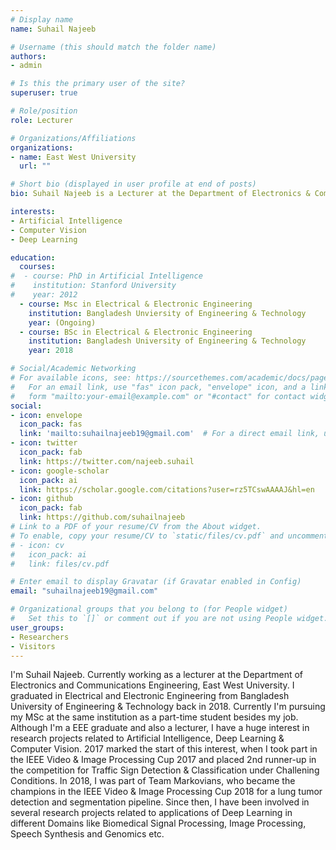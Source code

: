 ```yaml
---
# Display name
name: Suhail Najeeb 

# Username (this should match the folder name)
authors:
- admin

# Is this the primary user of the site?
superuser: true

# Role/position
role: Lecturer

# Organizations/Affiliations
organizations:
- name: East West University
  url: ""

# Short bio (displayed in user profile at end of posts)
bio: Suhail Najeeb is a Lecturer at the Department of Electronics & Communications Engineering, East West University. He is an avid reseracher and his research interests include Artificial Intelligence, Computer vision & Deep Learning.

interests:
- Artificial Intelligence
- Computer Vision
- Deep Learning

education:
  courses:
#  - course: PhD in Artificial Intelligence
#    institution: Stanford University
#    year: 2012
  - course: Msc in Electrical & Electronic Engineering
    institution: Bangladesh Unviersity of Engineering & Technology
    year: (Ongoing)
  - course: BSc in Electrical & Electronic Engineering
    institution: Bangladesh University of Engineering & Technology
    year: 2018

# Social/Academic Networking
# For available icons, see: https://sourcethemes.com/academic/docs/page-builder/#icons
#   For an email link, use "fas" icon pack, "envelope" icon, and a link in the
#   form "mailto:your-email@example.com" or "#contact" for contact widget.
social:
- icon: envelope
  icon_pack: fas
  link: 'mailto:suhailnajeeb19@gmail.com'  # For a direct email link, use "mailto:test@example.org".
- icon: twitter
  icon_pack: fab
  link: https://twitter.com/najeeb.suhail
- icon: google-scholar
  icon_pack: ai
  link: https://scholar.google.com/citations?user=rz5TCswAAAAJ&hl=en
- icon: github
  icon_pack: fab
  link: https://github.com/suhailnajeeb
# Link to a PDF of your resume/CV from the About widget.
# To enable, copy your resume/CV to `static/files/cv.pdf` and uncomment the lines below.
# - icon: cv
#   icon_pack: ai
#   link: files/cv.pdf

# Enter email to display Gravatar (if Gravatar enabled in Config)
email: "suhailnajeeb19@gmail.com"

# Organizational groups that you belong to (for People widget)
#   Set this to `[]` or comment out if you are not using People widget.
user_groups:
- Researchers
- Visitors
---
```


I'm Suhail Najeeb. Currently working as a lecturer at the Department of Electronics and Communications Engineering, East West University. I graduated in Electrical and Electronic Engineering from Bangladesh University of Engineering & Technology back in 2018. Currently I'm pursuing my MSc at the same institution as a part-time student besides my job. Although I'm a EEE graduate and also a lecturer, I have a huge interest in research projects related to Artificial Intelligence, Deep Learning & Computer Vision. 2017 marked the start of this interest, when I took part in the IEEE Video & Image Processing Cup 2017 and placed 2nd runner-up in the competition for Traffic Sign Detection & Classification under Challening Conditions. In 2018, I was part of Team Markovians, who became the champions in the IEEE Video & Image Processing Cup 2018 for a lung tumor detection and segmentation pipeline. Since then, I have been involved in several research projects related to applications of Deep Learning in different Domains like Biomedical Signal Processing, Image Processing, Speech Synthesis and Genomics etc. 